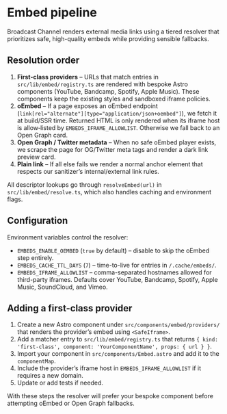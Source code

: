 # Embed pipeline

Broadcast Channel renders external media links using a tiered resolver that prioritizes safe, high-quality embeds while providing sensible fallbacks.

## Resolution order

1. **First-class providers** – URLs that match entries in `src/lib/embed/registry.ts` are rendered with bespoke Astro components (YouTube, Bandcamp, Spotify, Apple Music). These components keep the existing styles and sandboxed iframe policies.
2. **oEmbed** – If a page exposes an oEmbed endpoint (`link[rel="alternate"][type="application/json+oembed"]`), we fetch it at build/SSR time. Returned HTML is only rendered when its iframe host is allow‑listed by `EMBEDS_IFRAME_ALLOWLIST`. Otherwise we fall back to an Open Graph card.
3. **Open Graph / Twitter metadata** – When no safe oEmbed player exists, we scrape the page for OG/Twitter meta tags and render a dark link preview card.
4. **Plain link** – If all else fails we render a normal anchor element that respects our sanitizer’s internal/external link rules.

All descriptor lookups go through `resolveEmbed(url)` in `src/lib/embed/resolve.ts`, which also handles caching and environment flags.

## Configuration

Environment variables control the resolver:

- `EMBEDS_ENABLE_OEMBED` (`true` by default) – disable to skip the oEmbed step entirely.
- `EMBEDS_CACHE_TTL_DAYS` (`7`) – time-to-live for entries in `/.cache/embeds/`.
- `EMBEDS_IFRAME_ALLOWLIST` – comma-separated hostnames allowed for third-party iframes. Defaults cover YouTube, Bandcamp, Spotify, Apple Music, SoundCloud, and Vimeo.

## Adding a first-class provider

1. Create a new Astro component under `src/components/embed/providers/` that renders the provider’s embed using `<SafeIframe>`.
2. Add a matcher entry to `src/lib/embed/registry.ts` that returns `{ kind: 'first-class', component: 'YourComponentName', props: { url } }`.
3. Import your component in `src/components/Embed.astro` and add it to the `componentMap`.
4. Include the provider’s iframe host in `EMBEDS_IFRAME_ALLOWLIST` if it requires a new domain.
5. Update or add tests if needed.

With these steps the resolver will prefer your bespoke component before attempting oEmbed or Open Graph fallbacks.
